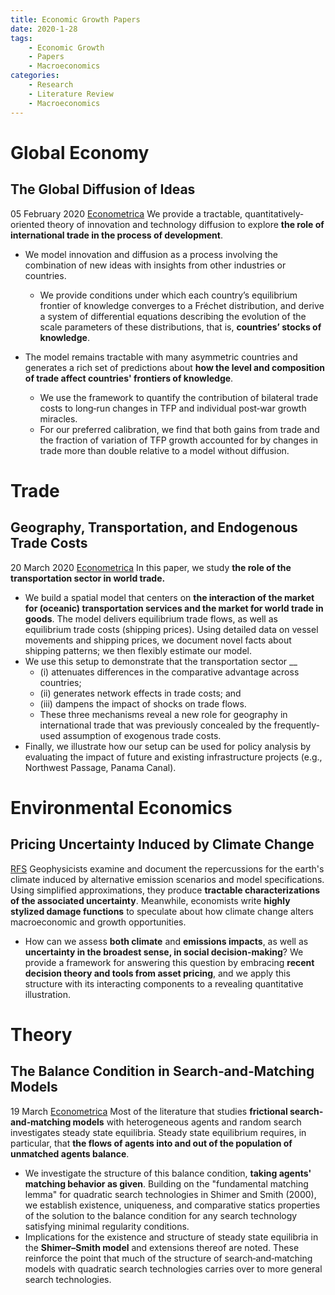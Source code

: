 ```yaml
---
title: Economic Growth Papers
date: 2020-1-28
tags: 
	- Economic Growth
	- Papers
	- Macroeconomics
categories: 
	- Research
	- Literature Review
	- Macroeconomics
---
```


# Global Economy
## The Global Diffusion of Ideas
05 February 2020 [Econometrica](https://onlinelibrary.wiley.com/doi/abs/10.3982/ECTA14044?af=R&utm_source=researcher_app&utm_medium=referral&utm_campaign=RESR_MRKT_Researcher_inbound)
We provide a tractable, quantitatively‐oriented theory of innovation and technology diffusion to explore __the role of international trade in the process of development__. 

+ We model innovation and diffusion as a process involving the combination of new ideas with insights from other industries or countries. 
  
    + We provide conditions under which each country’s equilibrium frontier of knowledge converges to a Fréchet distribution, and derive a system of differential equations describing the evolution of the scale parameters of these distributions, that is, __countries’ stocks of knowledge__. 
+ The model remains tractable with many asymmetric countries and generates a rich set of predictions about __how the level and composition of trade affect countries' frontiers of knowledge__. 
    + We use the framework to quantify the contribution of bilateral trade costs to long‐run changes in TFP and individual post‐war growth miracles. 
    + For our preferred calibration, we find that both gains from trade and the fraction of variation of TFP growth accounted for by changes in trade more than double relative to a model without diffusion.

# Trade
## Geography, Transportation, and Endogenous Trade Costs
20 March 2020 [Econometrica](https://onlinelibrary.wiley.com/doi/abs/10.3982/ECTA15455?af=R&utm_source=researcher_app&utm_medium=referral&utm_campaign=RESR_MRKT_Researcher_inbound)
In this paper, we study __the role of the transportation sector in world trade.__ 

+ We build a spatial model that centers on __the interaction of the market for (oceanic) transportation services and the market for world trade in goods__. The model delivers equilibrium trade flows, as well as equilibrium trade costs (shipping prices). Using detailed data on vessel movements and shipping prices, we document novel facts about shipping patterns; we then flexibly estimate our model. 
+ We use this setup to demonstrate that the transportation sector __
    + (i) attenuates differences in the comparative advantage across countries; 
    + (ii) generates network effects in trade costs; and 
    + (iii) dampens the impact of shocks on trade flows. 
    + These three mechanisms reveal a new role for geography in international trade that was previously concealed by the frequently‐used assumption of exogenous trade costs. 
+ Finally, we illustrate how our setup can be used for policy analysis by evaluating the impact of future and existing infrastructure projects (e.g., Northwest Passage, Panama Canal).


# Environmental Economics 
## Pricing Uncertainty Induced by Climate Change
[RFS](https://academic.oup.com/rfs/article/33/3/1024/5735312?rss=1&utm_source=researcher_app&utm_medium=referral&utm_campaign=RESR_MRKT_Researcher_inbound)
Geophysicists examine and document the repercussions for the earth's climate induced by alternative emission scenarios and model specifications. Using simplified approximations, they produce __tractable characterizations of the associated uncertainty__. Meanwhile, economists write __highly stylized damage functions__ to speculate about how climate change alters macroeconomic and growth opportunities. 

+ How can we assess __both climate__ and __emissions impacts__, as well as __uncertainty in the broadest sense, in social decision-making__? We provide a framework for answering this question by embracing __recent decision theory and tools from asset pricing__, and we apply this structure with its interacting components to a revealing quantitative illustration.

# Theory
## The Balance Condition in Search‐and‐Matching Models
19 March [Econometrica](https://onlinelibrary.wiley.com/doi/abs/10.3982/ECTA8356?af=R&utm_source=researcher_app&utm_medium=referral&utm_campaign=RESR_MRKT_Researcher_inbound)
Most of the literature that studies __frictional search‐and‐matching models__ with heterogeneous agents and random search investigates steady state equilibria. Steady state equilibrium requires, in particular, that __the flows of agents into and out of the population of unmatched agents balance__. 

+ We investigate the structure of this balance condition, __taking agents' matching behavior as given__. Building on the "fundamental matching lemma" for quadratic search technologies in Shimer and Smith (2000), we establish existence, uniqueness, and comparative statics properties of the solution to the balance condition for any search technology satisfying minimal regularity conditions. 
+ Implications for the existence and structure of steady state equilibria in the __Shimer–Smith model__ and extensions thereof are noted. These reinforce the point that much of the structure of search‐and‐matching models with quadratic search technologies carries over to more general search technologies.